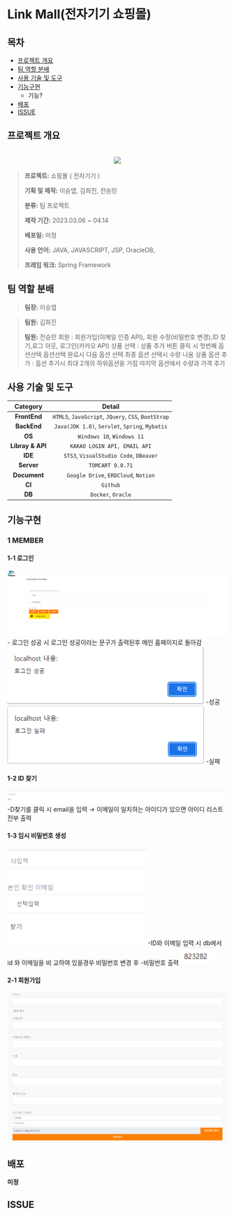 # Link Mall(전자기기 쇼핑몰)

## 목차

- [프로젝트 개요](#프로젝트-개요)
- [팀 역할 분배](#팀-역할-분배)
- [사용 기술 및 도구](#사용-기술-및-도구)
- [기능구현](#기능구현)
  - 기능?
- [배포](#배포)
- [ISSUE](#ISSUE)

## 프로젝트 개요

<p align="center">
  <br>
    <img src="/src/main/webapp/resources/js/img/logo/logo.png">
  <br>
</p>

> **프로젝트:** 쇼핑몰 ( 전자기기 )
>
> **기획 및 제작:** 이승엽, 김희진, 전승민
>
> **분류:** 팀 프로젝트 
>
> **제작 기간:** 2023.03.06 ~ 04.14
>
> **배포일:** 미정
>
> **사용 언어:** JAVA, JAVASCRIPT, JSP, OracleDB,
> 
> **프레임 워크:** Spring Framework

## 팀 역할 분배
> **팀장:** 이승엽
> 
> 

> **팀원:** 김희진
>
> 
> **팀원:** 전승민
> 회원 : 회원가입(이메일 인증 API), 회원 수정(비밀번호 변경),ID 찾기,로그 아웃, 로그인(카카오 API)
> 상품 선택 : 상품 추가 버튼 클릭 시 첫번째 옵션선택 옵션선택 완료시 다음 옵션 선택 최종 옵션 선택시 수량 나옴
> 상품 옵션 추가 : 옵션 추가시 최대 2개의 하위옵션을 가짐 마지막 옵션에서 수량과 가격 추가


## 사용 기술 및 도구

|**Category**|**Detail**|
|:--:|:--:|
|**FrontEnd**| `HTML5`, `JavaScript`, `JQuery`, `CSS`, `BootStrap`|
|**BackEnd**| `Java(JDK 1.8)`, `Servlet`, `Spring`, `Mybatis` |
|**OS**| `Windows 10`, `Windows 11` |
|**Libray & API**| `KAKAO LOGIN API, EMAIL API` |
|**IDE**| `STS3`, `VisualStudio Code`, `DBeaver` |
|**Server**| `TOMCART 9.0.71` |
|**Document**| `Google Drive`, `ERDCloud`, `Notion` |
|**CI**| `Github` |
|**DB**| `Docker`, `Oracle` |

## 기능구현
### 1 MEMBER
#### 1-1 로그인
<img src="src/main/webapp/resources/imgs/MiddleLogin.png">
- 로그인 성공 시 로그인 성공이라는 문구가 출력된후 메인 홈페이지로 돌아감
<img src="src/main/webapp/resources/imgs/LoginSuccess.png">
-성공
<img src="src/main/webapp/resources/imgs/LoginFail.png">
-실패

#### 1-2 ID 찾기
<img src="src/main/webapp/resources/imgs/IdFind.png">
-D찾기를 클릭 시 email을 입력 → 이메일이 일치하는 아이디가 있으면 아이디 리스트 전부 출력

#### 1-3 임시 비밀번호 생성
<img src="src/main/webapp/resources/imgs/TemporaryPw.png">
-ID와 이메일 입력 시  db에서 id 와 이메일을 비 교하여 있을경우 비밀번호 변경 후 
-비밀번호 출력
<img src="src/main/webapp/resources/imgs/Untitled.png">

#### 2-1 회원가입
<img src="src/main/webapp/resources/imgs/Join.png">


## 배포
**미정**

## ISSUE
